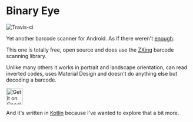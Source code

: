 # Binary Eye

![Travis-ci](https://api.travis-ci.org/markusfisch/BinaryEye.svg)

Yet another barcode scanner for Android. As if there weren't [enough][play].

This one is totally free, open source and does use the [ZXing][zxing] barcode
scanning library.

Unlike many others it works in portrait and landscape orientation, can read
inverted codes, uses Material Design and doesn't do anything else but decoding
a barcode.

<a href="https://play.google.com/store/apps/details?id=de.markusfisch.android.binaryeye"><img alt="Get it on Google Play" src="https://play.google.com/intl/en_us/badges/images/apps/en-play-badge.png" height="45px"/></a>

And it's written in [Kotlin][kotlin] because I've wanted to explore that a
bit more.

[play]: https://play.google.com/store/search?q=barcode%20scanner&c=apps
[zxing]: https://github.com/zxing/zxing
[kotlin]: http://kotlinlang.org/
